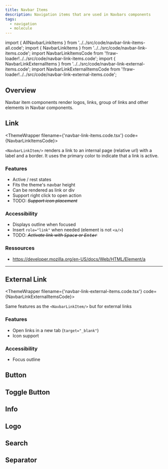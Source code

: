 ```yaml
---
title: Navbar Items
description: Navigation items that are used in Navbars components
tags:
  - navigation
  - molecule
---
```


<!-- CODE IMPORTS -->

<!-- prettier-ignore -->
import { AllNavbarLinkItems } from '../../src/code/navbar-link-items-all.code';
import { NavbarLinkItems } from '../../src/code/navbar-link-items.code';
import NavbarLinkItemsCode from '!!raw-loader!../../src/code/navbar-link-items.code';
import { NavbarLinkExternalItems } from '../../src/code/navbar-link-external-items.code';
import NavbarLinkExternalItemsCode from '!!raw-loader!../../src/code/navbar-link-external-items.code';

<!-- END CODE IMPORTS -->

<DocHeader props={props}/>

## Overview

Navbar item components render logos, links, group of links and other elements in
Navbar components.

<!-- prettier-ignore -->
<ThemeWrapper>
  <AllNavbarLinkItems />
</ThemeWrapper>

## Link

<!-- prettier-ignore -->
<ThemeWrapper 
  filename={'navbar-link-items.code.tsx'} 
  code={NavbarLinkItemsCode}>
  <NavbarLinkItems />
</ThemeWrapper>

`<NavbarLinkItem/>` renders a link to an internal page (relative url) with a
label and a border. It uses the primary color to indicate that a link is active.

### Features

- Active / rest states
- Fits the theme's navbar height
- Can be rendered as link or div
- Support right click to open action
- TODO: ~~_Support icon placement_~~

### Accessibility

- Displays outline when focused
- Insert `role="link"` when needed (element is not `<a/>`)
- TODO: ~~_Activate link with <kbd>Space</kbd> or <kbd>Enter</kbd>_~~

### Ressources

- https://developer.mozilla.org/en-US/docs/Web/HTML/Element/a

---

## External Link

<!-- prettier-ignore -->
<ThemeWrapper 
  filename={'navbar-link-external-items.code.tsx'} 
  code={NavbarLinkExternalItemsCode}>
  <NavbarLinkExternalItems />
</ThemeWrapper>

Same features as the `<NavbarLinkItem/>` but for external links

### Features

- Open links in a new tab (`target="_blank"`)
- Icon support

### Accessibility

- Focus outline

## Button

## Toggle Button

## Info

## Logo

## Search

## Separator
